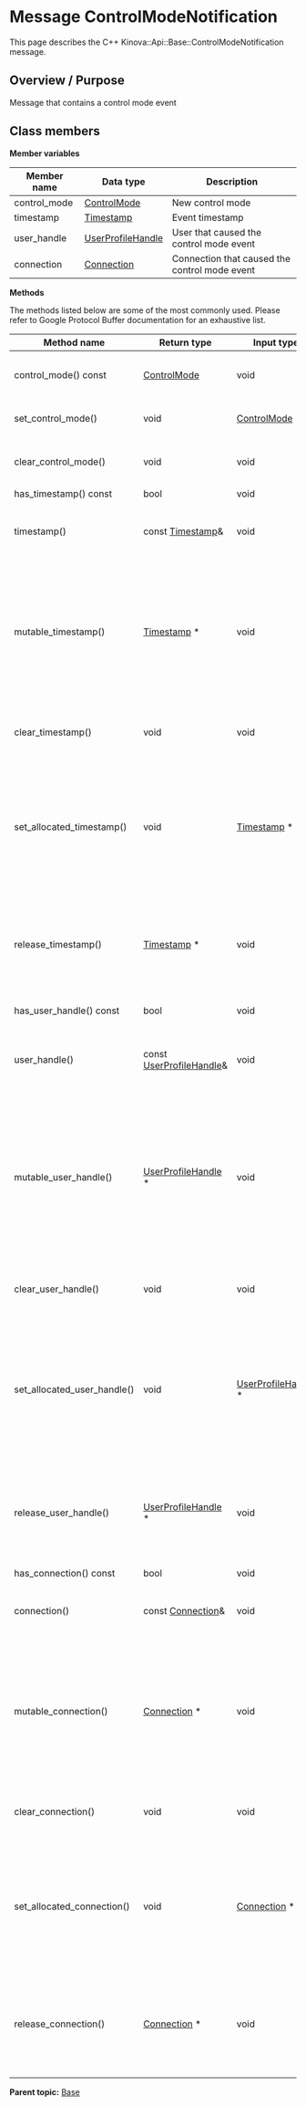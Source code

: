 # Message ControlModeNotification

This page describes the C++ Kinova::Api::Base::ControlModeNotification message.

## Overview / Purpose

Message that contains a control mode event

## Class members

 **Member variables** 

|Member name|Data type|Description|
|-----------|---------|-----------|
|control\_mode| [ControlMode](enm_Base_ControlMode.md#)|New control mode|
|timestamp| [Timestamp](msg_Common_Timestamp.md#)|Event timestamp|
|user\_handle| [UserProfileHandle](msg_Common_UserProfileHandle.md#)|User that caused the control mode event|
|connection| [Connection](msg_Common_Connection.md#)|Connection that caused the control mode event|

 **Methods** 

The methods listed below are some of the most commonly used. Please refer to Google Protocol Buffer documentation for an exhaustive list.

|Method name|Return type|Input type|Description|
|-----------|-----------|----------|-----------|
|control\_mode\(\) const| [ControlMode](enm_Base_ControlMode.md#)|void|Returns the current value of control\_mode. If the control\_mode is not set, returns 0.|
|set\_control\_mode\(\)|void| [ControlMode](enm_Base_ControlMode.md#)|Sets the value of control\_mode. After calling this, control\_mode\(\) will return value.|
|clear\_control\_mode\(\)|void|void|Clears the value of control\_mode. After calling this, control\_mode\(\) will return the empty string/empty bytes.|
|has\_timestamp\(\) const|bool|void|Returns true if timestamp is set.|
|timestamp\(\)|const [Timestamp](msg_Common_Timestamp.md#)&|void|Returns the current value of timestamp. If timestamp is not set, returns a [Timestamp](msg_Common_Timestamp.md#) with none of its fields set \(possibly timestamp::default\_instance\(\)\).|
|mutable\_timestamp\(\)| [Timestamp](msg_Common_Timestamp.md#) \*|void|Returns a pointer to the mutable [Timestamp](msg_Common_Timestamp.md#) object that stores the field's value. If the field was not set prior to the call, then the returned [Timestamp](msg_Common_Timestamp.md#) will have none of its fields set \(i.e. it will be identical to a newly-allocated [Timestamp](msg_Common_Timestamp.md#)\). After calling this, has\_timestamp\(\) will return true and timestamp\(\) will return a reference to the same instance of [Timestamp](msg_Common_Timestamp.md#).|
|clear\_timestamp\(\)|void|void|Clears the value of the field. After calling this, has\_timestamp\(\) will return false and timestamp\(\) will return the default value.|
|set\_allocated\_timestamp\(\)|void| [Timestamp](msg_Common_Timestamp.md#) \*|Sets the [Timestamp](msg_Common_Timestamp.md#) object to the field and frees the previous field value if it exists. If the [Timestamp](msg_Common_Timestamp.md#) pointer is not NULL, the message takes ownership of the allocated [Timestamp](msg_Common_Timestamp.md#) object and has\_ [Timestamp](msg_Common_Timestamp.md#)\(\) will return true. Otherwise, if the timestamp is NULL, the behavior is the same as calling clear\_timestamp\(\).|
|release\_timestamp\(\)| [Timestamp](msg_Common_Timestamp.md#) \*|void|Releases the ownership of the field and returns the pointer of the [Timestamp](msg_Common_Timestamp.md#) object. After calling this, caller takes the ownership of the allocated [Timestamp](msg_Common_Timestamp.md#) object, has\_timestamp\(\) will return false, and timestamp\(\) will return the default value.|
|has\_user\_handle\(\) const|bool|void|Returns true if user\_handle is set.|
|user\_handle\(\)|const [UserProfileHandle](msg_Common_UserProfileHandle.md#)&|void|Returns the current value of user\_handle. If user\_handle is not set, returns a [UserProfileHandle](msg_Common_UserProfileHandle.md#) with none of its fields set \(possibly user\_handle::default\_instance\(\)\).|
|mutable\_user\_handle\(\)| [UserProfileHandle](msg_Common_UserProfileHandle.md#) \*|void|Returns a pointer to the mutable [UserProfileHandle](msg_Common_UserProfileHandle.md#) object that stores the field's value. If the field was not set prior to the call, then the returned [UserProfileHandle](msg_Common_UserProfileHandle.md#) will have none of its fields set \(i.e. it will be identical to a newly-allocated [UserProfileHandle](msg_Common_UserProfileHandle.md#)\). After calling this, has\_user\_handle\(\) will return true and user\_handle\(\) will return a reference to the same instance of [UserProfileHandle](msg_Common_UserProfileHandle.md#).|
|clear\_user\_handle\(\)|void|void|Clears the value of the field. After calling this, has\_user\_handle\(\) will return false and user\_handle\(\) will return the default value.|
|set\_allocated\_user\_handle\(\)|void| [UserProfileHandle](msg_Common_UserProfileHandle.md#) \*|Sets the [UserProfileHandle](msg_Common_UserProfileHandle.md#) object to the field and frees the previous field value if it exists. If the [UserProfileHandle](msg_Common_UserProfileHandle.md#) pointer is not NULL, the message takes ownership of the allocated [UserProfileHandle](msg_Common_UserProfileHandle.md#) object and has\_ [UserProfileHandle](msg_Common_UserProfileHandle.md#)\(\) will return true. Otherwise, if the user\_handle is NULL, the behavior is the same as calling clear\_user\_handle\(\).|
|release\_user\_handle\(\)| [UserProfileHandle](msg_Common_UserProfileHandle.md#) \*|void|Releases the ownership of the field and returns the pointer of the [UserProfileHandle](msg_Common_UserProfileHandle.md#) object. After calling this, caller takes the ownership of the allocated [UserProfileHandle](msg_Common_UserProfileHandle.md#) object, has\_user\_handle\(\) will return false, and user\_handle\(\) will return the default value.|
|has\_connection\(\) const|bool|void|Returns true if connection is set.|
|connection\(\)|const [Connection](msg_Common_Connection.md#)&|void|Returns the current value of connection. If connection is not set, returns a [Connection](msg_Common_Connection.md#) with none of its fields set \(possibly connection::default\_instance\(\)\).|
|mutable\_connection\(\)| [Connection](msg_Common_Connection.md#) \*|void|Returns a pointer to the mutable [Connection](msg_Common_Connection.md#) object that stores the field's value. If the field was not set prior to the call, then the returned [Connection](msg_Common_Connection.md#) will have none of its fields set \(i.e. it will be identical to a newly-allocated [Connection](msg_Common_Connection.md#)\). After calling this, has\_connection\(\) will return true and connection\(\) will return a reference to the same instance of [Connection](msg_Common_Connection.md#).|
|clear\_connection\(\)|void|void|Clears the value of the field. After calling this, has\_connection\(\) will return false and connection\(\) will return the default value.|
|set\_allocated\_connection\(\)|void| [Connection](msg_Common_Connection.md#) \*|Sets the [Connection](msg_Common_Connection.md#) object to the field and frees the previous field value if it exists. If the [Connection](msg_Common_Connection.md#) pointer is not NULL, the message takes ownership of the allocated [Connection](msg_Common_Connection.md#) object and has\_ [Connection](msg_Common_Connection.md#)\(\) will return true. Otherwise, if the connection is NULL, the behavior is the same as calling clear\_connection\(\).|
|release\_connection\(\)| [Connection](msg_Common_Connection.md#) \*|void|Releases the ownership of the field and returns the pointer of the [Connection](msg_Common_Connection.md#) object. After calling this, caller takes the ownership of the allocated [Connection](msg_Common_Connection.md#) object, has\_connection\(\) will return false, and connection\(\) will return the default value.|

**Parent topic:** [Base](../references/summary_Base.md)


